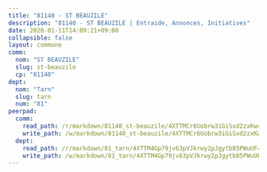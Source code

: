 ```yaml
---
title: "81140 - ST BEAUZILE"
description: "81140 - ST BEAUZILE | Entraide, Annonces, Initiatives"
date: 2020-01-11T14:09:21+09:00
collapsible: false
layout: commune
comm:
  nom: "ST BEAUZILE"
  slug: st-beauzile
  cp: "81140"
dept:
  nom: "Tarn"
  slug: tarn
  num: "81"
peerpad:
  comm:
    read_path: /r/markdown/81140_st-beauzile/4XTTMCr6Uobrw3iGiSxd2zxKwu8snhA3jXpqwcHWPxCy25B1N
    write_path: /w/markdown/81140_st-beauzile/4XTTMCr6Uobrw3iGiSxd2zxKwu8snhA3jXpqwcHWPxCy25B1N-K3TgULtMhoNQwPM1hs7RinwvHmsebeu6tomisSdHfpvpJ7FANYZXaghas2d13nSXT1WwQZGYx1gfPW3C5Xc7UYZXvqp48rEjzfmHCL9MLrDDDViQkKgVBjzE2MtxiRcAGH6FtzJQ
  dept:
    read_path: /r/markdown/81_tarn/4XTTM4Gp79jv63pVJkrwy2pJgytb85PWuUF46qZV3RNcf9bTY
    write_path: /w/markdown/81_tarn/4XTTM4Gp79jv63pVJkrwy2pJgytb85PWuUF46qZV3RNcf9bTY-K3TgUQULAfYZTaNEYQn663imu6tLJ5XUSYV3bG6y2QwZHe2hiw5KiHgnyL8wpzhjjRKSLQVjHCuMHvPTtVgD4tm7BFQTVwqLNiZgb8d93Riu34VNq5t6eFocUS5Ezct8i9MJtUHQ
---
```


